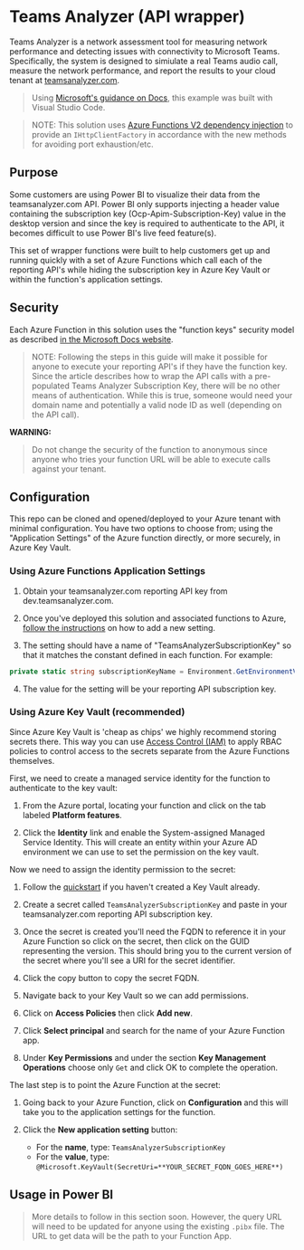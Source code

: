 # Teams Analyzer (API wrapper)

Teams Analyzer is a network assessment tool for measuring network performance and detecting issues with connectivity to Microsoft Teams. Specifically, the system is designed to simiulate a real Teams audio call, measure the network performance, and report the results to your cloud tenant at [teamsanalyzer.com](https://teamsanalyzer.com).

>Using [Microsoft's guidance on Docs](https://docs.microsoft.com/en-us/azure/azure-functions/functions-create-first-function-vs-code), this example was built with Visual Studio Code.

>NOTE: This solution uses [Azure Functions V2 dependency injection](https://medium.com/capax-brainpower/azure-functions-v2-dependency-injection-using-net-core-fccd93b80c0) to provide an `IHttpClientFactory` in accordance with the new methods for avoiding port exhaustion/etc.

## Purpose

Some customers are using Power BI to visualize their data from the teamsanalyzer.com API. Power BI only supports injecting a header value containing the subscription key (Ocp-Apim-Subscription-Key) value in the desktop version and since the key is required to authenticate to the API, it becomes difficult to use Power BI's live feed feature(s).

This set of wrapper functions were built to help customers get up and running quickly with a set of Azure Functions which call each of the reporting API's while hiding the subscription key in Azure Key Vault or within the function's application settings.

## Security

Each Azure Function in this solution uses the "function keys" security model as described [in the Microsoft Docs website](https://docs.microsoft.com/en-us/azure/azure-functions/functions-bindings-http-webhook#trigger---usage).

>NOTE: Following the steps in this guide will make it possible for anyone to execute your reporting API's if they have the function key. Since the article describes how to wrap the API calls with a pre-populated Teams Analyzer Subscription Key, there will be no other means of authentication. While this is true, someone would need your domain name and potentially a valid node ID as well (depending on the API call).

**WARNING:**
>Do not change the security of the function to anonymous since anyone who tries your function URL will be able to execute calls against your tenant.

## Configuration

This repo can be cloned and opened/deployed to your Azure tenant with minimal configuration. You have two options to choose from; using the "Application Settings" of the Azure function directly, or more securely, in Azure Key Vault.

### Using Azure Functions Application Settings

1. Obtain your teamsanalyzer.com reporting API key from dev.teamsanalyzer.com.

2. Once you've deployed this solution and associated functions to Azure, [follow the instructions](https://docs.microsoft.com/en-us/azure/azure-functions/functions-how-to-use-azure-function-app-settings) on how to add a new setting.

3. The setting should have a name of "TeamsAnalyzerSubscriptionKey" so that it matches the constant defined in each function. For example:

```c#
private static string subscriptionKeyName = Environment.GetEnvironmentVariable("TeamsAnalyzerSubscriptionKey");
```

4. The value for the setting will be your reporting API subscription key.

### Using Azure Key Vault (recommended)

Since Azure Key Vault is 'cheap as chips' we highly recommend storing secrets there. This way you can use [Access Control (IAM)](https://docs.microsoft.com/en-ca/azure/role-based-access-control/check-access) to apply RBAC policies to control access to the secrets separate from the Azure Functions themselves.

First, we need to create a managed service identity for the function to authenticate to the key vault:

1. From the Azure portal, locating your function and click on the tab labeled **Platform features**.

2. Click the **Identity** link and enable the System-assigned Managed Service Identity. This will create an entity within your Azure AD environment we can use to set the permission on the key vault.

Now we need to assign the identity permission to the secret:

1. Follow the [quickstart](https://docs.microsoft.com/en-us/azure/key-vault/quick-create-portal) if you haven't created a Key Vault already.

2. Create a secret called `TeamsAnalyzerSubscriptionKey` and paste in your teamsanalyzer.com reporting API subscription key.

3. Once the secret is created you'll need the FQDN to reference it in your Azure Function so click on the secret, then click on the GUID representing the version. This should bring you to the current version of the secret where you'll see a URI for the secret identifier.

4. Click the copy button to copy the secret FQDN.

5. Navigate back to your Key Vault so we can add permissions.

6. Click on **Access Policies** then click **Add new**.

7. Click **Select principal** and search for the name of your Azure Function app.

8. Under **Key Permissions** and under the section **Key Management Operations** choose only `Get` and click OK to complete the operation.

The last step is to point the Azure Function at the secret:

1. Going back to your Azure Function, click on **Configuration** and this will take you to the application settings for the function.

2. Click the **New application setting** button:
   - For the **name**, type: `TeamsAnalyzerSubscriptionKey`
   - For the **value**, type: `@Microsoft.KeyVault(SecretUri=**YOUR_SECRET_FQDN_GOES_HERE**)`

## Usage in Power BI

>More details to follow in this section soon. However, the query URL will need to be updated for anyone using the existing `.pibx` file. The URL to get data will be the path to your Function App.
